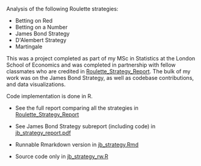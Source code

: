 Analysis of the following Roulette strategies:
- Betting on Red
- Betting on a Number
- James Bond Strategy
- D'Alembert Strategy
- Martingale

This was a project completed as part of my MSc in Statistics at the London School of Economics and was completed in partnership with fellow classmates who are credited in [Roulette_Strategy_Report](Roulette_Strategy_Report.pdf). The bulk of my work was on the James Bond Strategy, as well as codebase contributions, and data visualizations.

Code implementation is done in R.

- See the full report comparing all the strategies in [Roulette_Strategy_Report](Roulette_Strategy_Report.pdf)

- See James Bond Strategy subreport (including code) in [jb_strategy_report.pdf](jb_strategy_report.pdf)

- Runnable Rmarkdown version in [jb_strategy.Rmd](jb_strategy.Rmd)

- Source code only in [jb_strategy_rw.R](jb_strategy_rw.R)

